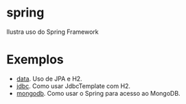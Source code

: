 # spring
Ilustra uso do Spring Framework

# Exemplos
- [data](data). Uso de JPA e H2. 
- [jdbc](jdbc). Como usar JdbcTemplate com H2.
- [mongodb](mongodb). Como usar o Spring para acesso ao MongoDB.
